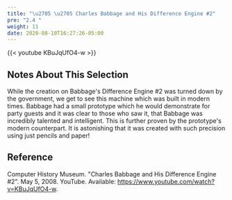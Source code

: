 ```yaml
---
title: "\u2705 \u2705 Charles Babbage and His Difference Engine #2"
pre: "2.4 "
weight: 11
date: 2020-08-10T16:27:26-05:00
---
```


{{< youtube KBuJqUfO4-w >}}

## Notes About This Selection

While the creation on Babbage's Difference Engine #2 was turned down by the government, we get to see this machine which was built in modern times. Babbage had a small prototype which he would demonstrate for party guests and it was clear to those who saw it, that Babbage was incredibly talented and intelligent. This is further proven by the prototype's modern counterpart. It is astonishing that it was created with such precision using just pencils and paper!

## Reference

Computer History Museum. "Charles Babbage and His Difference Engine #2". May 5, 2008. YouTube. Available: https://www.youtube.com/watch?v=KBuJqUfO4-w. 